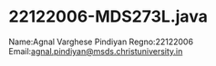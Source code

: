 # 22122006-MDS273L.java
Name:Agnal Varghese Pindiyan 
Regno:22122006
Email:agnal.pindiyan@msds.christuniversity.in 
